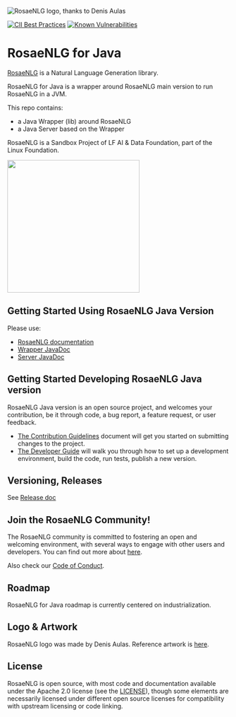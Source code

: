 <!--
Copyright 2020 Ludan Stoecklé
SPDX-License-Identifier: CC-BY-4.0
-->

![RosaeNLG logo, thanks to Denis Aulas](packages/rosaenlg-doc/doc/modules/advanced/assets/images/rosaenlg-logo-white-bg.png)

[![CII Best Practices](https://bestpractices.coreinfrastructure.org/projects/4502/badge)](https://bestpractices.coreinfrastructure.org/projects/4502)
[![Known Vulnerabilities](https://snyk.io/test/github/RosaeNLG/rosaenlg-java/badge.svg)](https://snyk.io/test/github/RosaeNLG/rosaenlg-java)

# RosaeNLG for Java

[RosaeNLG](https://rosaenlg.org) is a Natural Language Generation library.

RosaeNLG for Java is a wrapper around RosaeNLG main version to run RosaeNLG in a JVM.

This repo contains:
- a Java Wrapper (lib) around RosaeNLG
- a Java Server based on the Wrapper

RosaeNLG is a Sandbox Project of LF AI & Data Foundation, part of the Linux Foundation.

<img src="https://artwork.lfaidata.foundation/lfaidata-assets/lfaidata-project-badge/sandbox/color/lfaidata-project-badge-sandbox-color.svg" width="300">


## Getting Started Using RosaeNLG Java Version

Please use:
- [RosaeNLG documentation](https://rosaenlg.org)
- [Wrapper JavaDoc](https://www.javadoc.io/doc/org.rosaenlg/java-wrapper/)
- [Server JavaDoc](https://www.javadoc.io/doc/org.rosaenlg/java-server/)


## Getting Started Developing RosaeNLG Java version

RosaeNLG Java version is an open source project, and welcomes your contribution, be it through code, a bug report, a feature request, or user feedback.

- [The Contribution Guidelines](CONTRIBUTING.md) document will get you started on submitting changes to the project.
- [The Developer Guide](DEVELOPER_GUIDE.md) will walk you through how to set up a development environment, build the code, run tests, publish a new version.


## Versioning, Releases

See [Release doc](RELEASE.md)


## Join the RosaeNLG Community!

The RosaeNLG community is committed to fostering an open and welcoming environment, with several ways to engage with other users and developers. You can find out more about [here](COMMUNITY.md).

Also check our [Code of Conduct](CODE_OF_CONDUCT.md).


## Roadmap

RosaeNLG for Java roadmap is currently centered on industrialization.


## Logo & Artwork

RosaeNLG logo was made by Denis Aulas.
Reference artwork is [here](https://github.com/RosaeNLG/artwork).


## License

RosaeNLG is open source, with most code and documentation available under the Apache 2.0 license (see the [LICENSE](LICENSE)), though some elements are necessarily licensed under different open source licenses for compatibility with upstream licensing or code linking.

